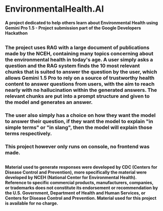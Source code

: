<h1>EnvironmentalHealth.AI

<h4>A project dedicated to help others learn about Environmental Health using Gemini Pro 1.5 - Project submission part of the Google Developers Hackathon

<h2>

<h3>The project uses RAG with a large document of publications made by the NCEH, containing many topics concerning about the environmental health in today's age. A user simply asks a question and the RAG system finds the 10 most relevant chunks that is suited to answer the question by the user, which allows Gemini 1.5 Pro to rely on a source of trustworthy health content to answer questions from users, with the aim to reach nearly with no hallucination within the generated answers. The relevant chunks are put into a prompt structure and given to the model and generates an answer.

<h3>The user also simply has a choice on how they want the model to answer their question, if they want the model to explain "in simple terms" or "in slang", then the model will explain those terms respectively.

<h3> This project however only runs on console, no frontend was made.

<h2>
 
<h4>Material used to generate responses were developed by CDC (Centers for Disease Control and Prevention), more specifically the material were developed by NCEH (National Center for Environmental Health). Reference to specific commercial products, manufacturers, companies, or trademarks does not constitute its endorsement or recommendation by the U.S. Government, Department of Health and Human Services, or Centers for Disease Control and Prevention. Material used for this project is available for no charge.
